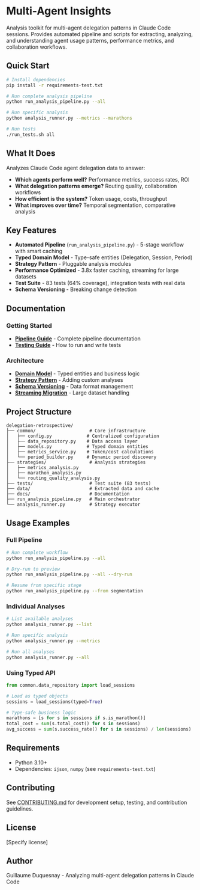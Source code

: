 # Multi-Agent Insights

Analysis toolkit for multi-agent delegation patterns in Claude Code sessions. Provides automated pipeline and scripts for extracting, analyzing, and understanding agent usage patterns, performance metrics, and collaboration workflows.

## Quick Start

```bash
# Install dependencies
pip install -r requirements-test.txt

# Run complete analysis pipeline
python run_analysis_pipeline.py --all

# Run specific analysis
python analysis_runner.py --metrics --marathons

# Run tests
./run_tests.sh all
```

## What It Does

Analyzes Claude Code agent delegation data to answer:
- **Which agents perform well?** Performance metrics, success rates, ROI
- **What delegation patterns emerge?** Routing quality, collaboration workflows
- **How efficient is the system?** Token usage, costs, throughput
- **What improves over time?** Temporal segmentation, comparative analysis

## Key Features

- **Automated Pipeline** (`run_analysis_pipeline.py`) - 5-stage workflow with smart caching
- **Typed Domain Model** - Type-safe entities (Delegation, Session, Period)
- **Strategy Pattern** - Pluggable analysis modules
- **Performance Optimized** - 3.8x faster caching, streaming for large datasets
- **Test Suite** - 83 tests (64% coverage), integration tests with real data
- **Schema Versioning** - Breaking change detection

## Documentation

### Getting Started
- **[Pipeline Guide](docs/PIPELINE.md)** - Complete pipeline documentation
- **[Testing Guide](docs/TESTING.md)** - How to run and write tests

### Architecture
- **[Domain Model](docs/DOMAIN-MODEL.md)** - Typed entities and business logic
- **[Strategy Pattern](docs/STRATEGY-PATTERN-GUIDE.md)** - Adding custom analyses
- **[Schema Versioning](docs/SCHEMA-VERSIONING.md)** - Data format management
- **[Streaming Migration](docs/STREAMING_MIGRATION_GUIDE.md)** - Large dataset handling

## Project Structure

```
delegation-retrospective/
├── common/                    # Core infrastructure
│   ├── config.py             # Centralized configuration
│   ├── data_repository.py    # Data access layer
│   ├── models.py             # Typed domain entities
│   ├── metrics_service.py    # Token/cost calculations
│   └── period_builder.py     # Dynamic period discovery
├── strategies/                # Analysis strategies
│   ├── metrics_analysis.py
│   ├── marathon_analysis.py
│   └── routing_quality_analysis.py
├── tests/                     # Test suite (83 tests)
├── data/                      # Extracted data and cache
├── docs/                      # Documentation
├── run_analysis_pipeline.py   # Main orchestrator
└── analysis_runner.py         # Strategy executor
```

## Usage Examples

### Full Pipeline
```bash
# Run complete workflow
python run_analysis_pipeline.py --all

# Dry-run to preview
python run_analysis_pipeline.py --all --dry-run

# Resume from specific stage
python run_analysis_pipeline.py --from segmentation
```

### Individual Analyses
```bash
# List available analyses
python analysis_runner.py --list

# Run specific analysis
python analysis_runner.py --metrics

# Run all analyses
python analysis_runner.py --all
```

### Using Typed API
```python
from common.data_repository import load_sessions

# Load as typed objects
sessions = load_sessions(typed=True)

# Type-safe business logic
marathons = [s for s in sessions if s.is_marathon()]
total_cost = sum(s.total_cost() for s in sessions)
avg_success = sum(s.success_rate() for s in sessions) / len(sessions)
```

## Requirements

- Python 3.10+
- Dependencies: `ijson`, `numpy` (see `requirements-test.txt`)

## Contributing

See [CONTRIBUTING.md](CONTRIBUTING.md) for development setup, testing, and contribution guidelines.

## License

[Specify license]

## Author

Guillaume Duquesnay - Analyzing multi-agent delegation patterns in Claude Code
